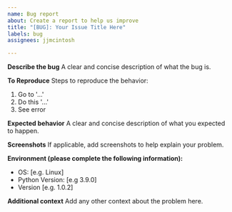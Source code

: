 ```yaml
---
name: Bug report
about: Create a report to help us improve
title: "[BUG]: Your Issue Title Here"
labels: bug
assignees: jjmcintosh

---
```


**Describe the bug**
A clear and concise description of what the bug is.

**To Reproduce**
Steps to reproduce the behavior:
1. Go to '...'
2. Do this '...'
3. See error

**Expected behavior**
A clear and concise description of what you expected to happen.

**Screenshots**
If applicable, add screenshots to help explain your problem.

**Environment (please complete the following information):**
 - OS: [e.g. Linux]
 - Python Version: [e.g 3.9.0]
 - Version [e.g. 1.0.2]

**Additional context**
Add any other context about the problem here.
